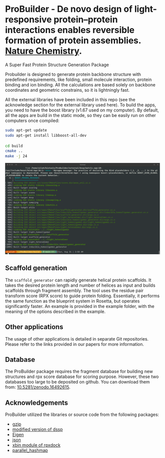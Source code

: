 # ProBuilder - De novo design of light-responsive protein–protein interactions enables reversible formation of protein assemblies. [Nature Chemistry](https://www.nature.com/articles/s41557-025-01929-2). 
A Super Fast Protein Structure Generation Package

Probuilder is designed to generate protein backbone structure with predefined requirements, like folding, small molecule interaction, protein binding and ion binding. All the calculations are based solely on backbone coordinates and geometric constrains, so it is lightningly fast.


All the external libraries have been included in this repo (see the acknowledge section for the external library used here). To build the apps, you need to have the boost library (v1.67 used on my computer). By default, all the apps are build in the static mode, so they can be easily run on other computers once compiled:

```bash
sudo apt-get update
sudo apt-get install libboost-all-dev

cd build
cmake ..
make -j 24
```
![ProBuilder Compilation Screenshot](examples/compilation.png)

## Scaffold generation
The `scaffold_generator` can rapidly generate helical protein scaffolds. It takes the desired protein length and number of helices as input and builds scaffolds through fragment assembly. The tool uses the residue pair transform score (RPX score) to guide protein folding. Essentially, it performs the same function as the blueprint system in Rosetta, but operates significantly faster. An example is provided in the example folder, with the meaning of the options described in the example.

## Other applications
The usage of other applications is detailed in separate Git repositories. Please refer to the links provided in our papers for more information.

## Database
The ProBuilder package requires the fragment database for building new structures and rpx score database for scoring purpose. However, these two databases too large to be deposited on github. You can download them from: [10.5281/zenodo.16492615](https://doi.org/10.5281/zenodo.16492615).

## Acknowledgements

ProBuilder utilized the libraries or source code from the following packages:

*   [gzip](https://www.gnu.org/software/gzip/)
*   [modified version of dssp](https://github.com/cmbi/dssp)
*   [Eigen](https://eigen.tuxfamily.org/index.php?title=Main_Page)
*   [json](https://github.com/nlohmann/json)
*   [xbin module of rpxdock](https://github.com/willsheffler/rpxdock)
*   [parallel_hashmap](https://github.com/greg7mdp/parallel-hashmap)
